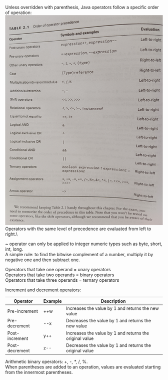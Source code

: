 Unless overridden with parenthesis, Java operators follow a specific order of operation:
![operators_precedence.jpg](imgs%2Foperators_precedence.jpg)
Operators with the same level of precedence are evaluated from left to right.\

~ operator can only be applied to integer numeric types such as byte, short, int, long.\
A simple rule: to find the bitwise complement of a number, multiply it by negative one and then subtract one.

Operators that take one operand = unary operators\
Operators that take two operands = binary operators\
Operators that take three operands = ternary operators

Increment and decrement operators:

| Operator       | Example | Description                                             |
|----------------|---------|---------------------------------------------------------|
| Pre-increment  | ++w     | Increases the value by 1 and returns the new value      |
| Pre-decrement  | --x     | Decreases the value by 1 and returns the new value      |
| Post-increment | y++     | Increases the value by 1 and returns the original value |
| Post-decrement | z--     | Decreases the value by 1 and returns the original value |

Arithmetic binary operators: +, -, *, /, %.\
When parentheses are added to an operation, values are evaluated starting from the innermost parentheses.